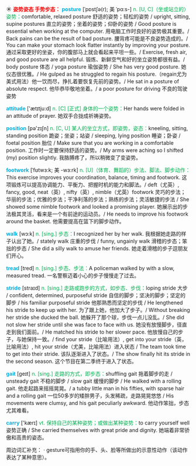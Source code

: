 ☀ <font color="red">**姿势姿态 手势步态：**</font>
<font color="sky blue">**posture**</font> [ˈpɒstʃə(r); 美 ˈpɑ:s-]
<font color="#00b050">n. [U, C]（坐或站立的）姿势：</font>comfortable, relaxed posture 舒适的姿势；轻松的姿势 / upright, sitting, supine postures 直立的姿势；坐着的姿势；仰卧的姿势 / Good posture is essential when working at the computer. 用电脑工作时良好的姿势极其重要。/ Back pains can be the result of bad posture. 腰背疼可能是不良姿势造成的。/ You can make your stomach look flatter instantly by improving your posture. 通过采取更好的坐姿，你的腹部马上就会看起来平坦一些。/ Exercise, fresh air, and good posture are all helpful. 锻炼、新鲜空气和好的坐立姿势都很有益。/ body posture 体态 / yoga posture 瑜伽姿势 / She has very good posture. 她仪态很优雅。/ He gulped as he struggled to regain his posture.（regain尤为美式用法）他一饮而尽，挣扎着要恢复先前的姿势。/ He sat in a posture of absolute respect. 他毕恭毕敬地坐着。/ a poor posture for driving 不良的驾驶姿势

<font color="sky blue">**attitude**</font> ['ætɪtju:d] 
<font color="#00b050">n. [C] [正式] 身体的一个姿势：</font>Her hands were folded in an attitude of prayer. 她双手合拢成祈祷姿势。

<font color="sky blue">**position**</font> [pə'zɪʃn] 
<font color="#00b050">n. [C, U] 某人的坐立方式，即姿势，姿态：</font>kneeling, sitting, standing position 跪姿；坐姿；站姿 / sleeping, lying position 睡姿；卧姿 / foetal position 胎位 / Make sure that you are working in a comfortable position. 工作时一定要保持舒适的姿势。/ My arms were aching so I shifted (my) position slightly. 我胳膊疼了，所以稍微变了变姿势。
           
<font color="sky blue">**footwork**</font> [ˈfʊtwɜ:k; 美 -wɜ:rk]
<font color="#00b050">n. [U]（体育、舞蹈的）步法、脚法、脚步动作：</font>This exercise improves your coordination, balance, timing and footwork. 这项锻炼可以提高协调能力、平衡力、把握时机的能力和脚法。/ deft（尤英）, fancy, good, neat（英）, nifty（英）, nimble（尤英）footwork 灵巧的步法；华丽的步法；优雅的步法；干净利落的步法；熟练的步法；灵活敏捷的步法 / She showed some nimble footwork and looked a promising player. 她展示出的步法极其灵活，看来是一个有前途的运动员。/ He needs to improve his footwork around the basket. 他需要提高在篮下的脚步动作。

<font color="sky blue">**walk**</font> [wɔ:k] 
<font color="#00b050">n. [sing.] 步态：</font>I recognized her by her walk. 我根据她走路的样子认出了她。/ stately walk 庄重的步伐 / funny, ungainly walk 滑稽的步态；笨拙的步态 / She did a silly walk to amuse her friends. 她走着滑稽的步子逗朋友们开心。
     
<font color="sky blue">**tread**</font> [tred]
<font color="#00b050">n. [sing.] 步态、步法：</font>A policeman walked by with a slow, measured tread. 一名警察迈着小心的步子慢慢走了过去。

<font color="sky blue">**stride**</font> [straɪd]
<font color="#00b050">n. [sing.] 走路或跑步的方式，如步态、步伐：</font>loping stride 大步 / confident, determined, purposeful stride 自信的脚步；坚决的脚步；坚定的脚步 / his familiar purposeful stride 他那熟悉而坚定的步伐 / He lengthened his stride to keep up with her. 为了跟上她，他加大了步子。/ Without breaking her stride she ducked the ball. 她躲开了那个球，步伐一点儿没乱。/ She did not slow her stride until she was face to face with us. 她没有放慢脚步，径直走到我们面前。/ He matched his stride to her slower pace. 他放慢自己的步子，与她保持一致。/ find your stride（比喻用法）, get into your stride（英，比喻用法）, hit your stride（尤美，比喻用法）进入状态 / The team took time to get into their stride. 该队逐渐进入了状态。/ The show finally hit its stride in the second season. 这个节目在第二季终于进入了状态。
           
<font color="sky blue">**gait**</font> [geɪt]
<font color="#00b050">n. [sing.] 走路的方式，即步态：</font>shuffling gait 拖着脚步的走 / unsteady gait 不稳的脚步 / slow gait 缓慢的脚步 / He walked with a rolling gait. 他走起路来摇摇晃晃。/ a tubby little man in his fifties, with sparse hair and a rolling gait 一位50多岁的矮胖男子，头发稀疏，走路晃晃悠悠 / His movements were clumsy, and his gait peculiarly awkward. 他动作笨拙，步态尤其难看。

<font color="sky blue">**carry**</font> ['kærɪ] 
<font color="#00b050">vt. 保持自己的某种姿势；或做出某种姿势：</font>to carry yourself well 姿势正确 / She carried themselves with great pride and dignity. 她端着非常骄傲和高贵的姿态。

周边词汇补充：
· gesture可指用你的手、头、脸等所做出的示意性动作（该动作表达了某种意思）。
